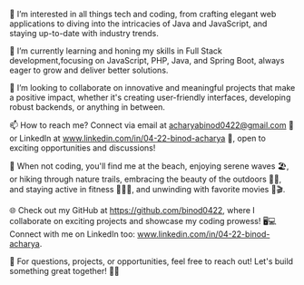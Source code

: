 👀 I’m interested in all things tech and coding, from crafting elegant web applications to diving into the 
intricacies of Java and JavaScript, and staying up-to-date with industry trends.

🌱 I’m currently learning and honing my skills in Full Stack development,focusing on JavaScript, PHP,
Java, and Spring Boot, always eager to grow and deliver better solutions.

💞️ I’m looking to collaborate on innovative and meaningful projects that make a positive impact, 
whether it's creating user-friendly interfaces, developing robust backends, or anything in between.

📫 How to reach me? Connect via email at acharyabinod0422@gmail.com 📧 or LinkedIn at www.linkedin.com/in/04-22-binod-acharya 🤝,
open to exciting opportunities and discussions!

🌊 When not coding, you'll find me at the beach, enjoying serene waves 🏖️, 
or hiking through nature trails, embracing the beauty of the outdoors 🚶‍♂️, 
and staying active in fitness 💪🏋️‍♂️, and unwinding with favorite movies 🍿🎬.

🌐 Check out my GitHub at https://github.com/binod0422,
where I collaborate on exciting projects and showcase my coding prowess! 
🖥️💻 Connect with me on LinkedIn too: www.linkedin.com/in/04-22-binod-acharya.


💬 For questions, projects, or opportunities, feel free to reach out! Let's build something great together! 🤝🌟
